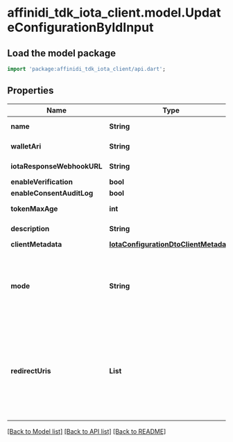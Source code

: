 # affinidi_tdk_iota_client.model.UpdateConfigurationByIdInput

## Load the model package

```dart
import 'package:affinidi_tdk_iota_client/api.dart';
```

## Properties

| Name                       | Type                                                                            | Description                                                                                                                                                                        | Notes                            |
| -------------------------- | ------------------------------------------------------------------------------- | ---------------------------------------------------------------------------------------------------------------------------------------------------------------------------------- | -------------------------------- |
| **name**                   | **String**                                                                      | The name of the config                                                                                                                                                             | [optional]                       |
| **walletAri**              | **String**                                                                      | The wallet Ari that will be used to sign                                                                                                                                           | [optional]                       |
| **iotaResponseWebhookURL** | **String**                                                                      | webhook to call when data is ready                                                                                                                                                 | [optional]                       |
| **enableVerification**     | **bool**                                                                        |                                                                                                                                                                                    | [optional]                       |
| **enableConsentAuditLog**  | **bool**                                                                        |                                                                                                                                                                                    | [optional]                       |
| **tokenMaxAge**            | **int**                                                                         | token time to live in seconds                                                                                                                                                      | [optional]                       |
| **description**            | **String**                                                                      | The description of the config                                                                                                                                                      | [optional]                       |
| **clientMetadata**         | [**IotaConfigurationDtoClientMetadata**](IotaConfigurationDtoClientMetadata.md) |                                                                                                                                                                                    | [optional]                       |
| **mode**                   | **String**                                                                      | indicates whether the flow is a WebSocket flow or a Redirect flow. This value is used in Vault to determine how to process the data flow request.                                  | [optional]                       |
| **redirectUris**           | **List<String>**                                                                | the URL that the user will be redirected to after the request has been processed; should be provided by the developer of the client application.Required only if mode is Redirect. | [optional] [default to const []] |

[[Back to Model list]](../README.md#documentation-for-models) [[Back to API list]](../README.md#documentation-for-api-endpoints) [[Back to README]](../README.md)
